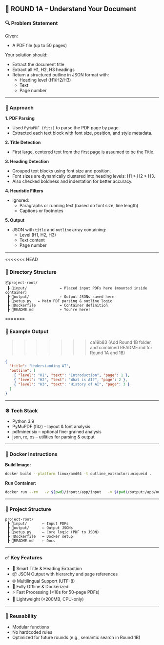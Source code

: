 ## 📄 ROUND 1A – Understand Your Document

### 🔍 Problem Statement
Given:
- A PDF file (up to 50 pages)

Your solution should:
- Extract the document title
- Extract all H1, H2, H3 headings
- Return a structured outline in JSON format with:
  - Heading level (H1/H2/H3)
  - Text
  - Page number

---

### 🧠 Approach

**1. PDF Parsing**
- Used `PyMuPDF (fitz)` to parse the PDF page by page.
- Extracted each text block with font size, position, and style metadata.

**2. Title Detection**
- First large, centered text from the first page is assumed to be the Title.

**3. Heading Detection**
- Grouped text blocks using font size and position.
- Font sizes are dynamically clustered into heading levels: H1 > H2 > H3.
- Also checked boldness and indentation for better accuracy.

**4. Heuristic Filters**
- Ignored:
  - Paragraphs or running text (based on font size, line length)
  - Captions or footnotes

**5. Output**
- JSON with `title` and `outline` array containing:
  - Level (H1, H2, H3)
  - Text content
  - Page number

---

<<<<<<< HEAD
### 📂 Directory Structure  
```
📦project-root/
 ┣ 📁input/               ← Placed input PDFs here (mounted inside container)
 ┣ 📁output/              ← Output JSONs saved here
 ┣ 📜setup.py   ← Main PDF parsing & outline logic
 ┣ 📜Dockerfile           ← Container definition
 ┣ 📜README.md            ← You're here!
```
=======
### 🧪 Example Output
>>>>>>> ca19b83 (Add Round 1B folder and combined README.md for Round 1A and 1B)

```json
{
  "title": "Understanding AI",
  "outline": [
    { "level": "H1", "text": "Introduction", "page": 1 },
    { "level": "H2", "text": "What is AI?", "page": 2 },
    { "level": "H3", "text": "History of AI", "page": 3 }
  ]
}
```

---

### ⚙️ Tech Stack
- Python 3.9
- PyMuPDF (fitz) – layout & font analysis
- pdfminer.six – optional fine-grained analysis
- json, re, os – utilities for parsing & output

---

### 🐳 Docker Instructions

**Build Image:**
```bash
docker build --platform linux/amd64 -t outline_extractor:uniqueid .
```

**Run Container:**
```bash
docker run --rm   -v $(pwd)/input:/app/input   -v $(pwd)/output:/app/output   --network none   outline_extractor:uniqueid
```

---

### 📁 Project Structure

```
project-root/
 ┣ 📁input/       ← Input PDFs
 ┣ 📁output/      ← Output JSONs
 ┣ 📜setup.py     ← Core logic (PDF to JSON)
 ┣ 📜Dockerfile   ← Docker setup
 ┣ 📜README.md    ← Docs
```

---

### ✅ Key Features

- 🧠 Smart Title & Heading Extraction
- 📦 JSON Output with hierarchy and page references
- 🌐 Multilingual Support (UTF-8)
- 🐳 Fully Offline & Dockerized
- ⚡ Fast Processing (<10s for 50-page PDFs)
- 💾 Lightweight (<200MB, CPU-only)

---

### 🔁 Reusability
- Modular functions
- No hardcoded rules
- Optimized for future rounds (e.g., semantic search in Round 1B)